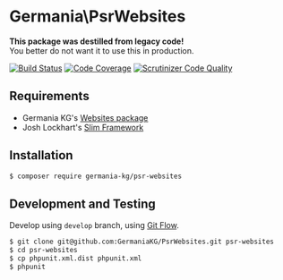 # Germania\PsrWebsites

**This package was destilled from legacy code!**   
You better do not want it to use this in production.

[![Build Status](https://travis-ci.org/GermaniaKG/PsrWebsites.svg?branch=master)](https://travis-ci.org/GermaniaKG/PsrWebsites)
[![Code Coverage](https://scrutinizer-ci.com/g/GermaniaKG/PsrWebsites/badges/coverage.png?b=master)](https://scrutinizer-ci.com/g/GermaniaKG/PsrWebsites/?branch=master)
[![Scrutinizer Code Quality](https://scrutinizer-ci.com/g/GermaniaKG/PsrWebsites/badges/quality-score.png?b=master)](https://scrutinizer-ci.com/g/GermaniaKG/PsrWebsites/?branch=master)


## Requirements

- Germania KG's [Websites package](https://github.com/GermaniaKG/Websites)
- Josh Lockhart's [Slim Framework](https://github.com/slimphp/Slim)


## Installation

```bash
$ composer require germania-kg/psr-websites
```


## Development and Testing

Develop using `develop` branch, using [Git Flow](https://github.com/nvie/gitflow).   

```bash
$ git clone git@github.com:GermaniaKG/PsrWebsites.git psr-websites
$ cd psr-websites
$ cp phpunit.xml.dist phpunit.xml
$ phpunit
```

